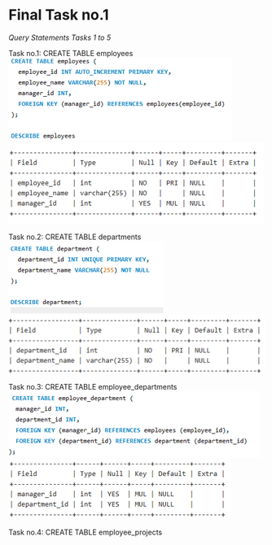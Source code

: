 # Final Task no.1 
*Query Statements Tasks 1 to 5* 

Task no.1: CREATE TABLE employees
<img src="https://github.com/EDILBERTOGEMINIANO/edilberto/blob/main/QUERY%20CODE/1.png?raw=true">
<img src="https://github.com/EDILBERTOGEMINIANO/edilberto/blob/main/QUERY%20CODE/Task%20no.1%20.png">

Task no.2: CREATE TABLE departments
<img src="https://github.com/EDILBERTOGEMINIANO/edilberto/blob/main/QUERY%20CODE/2.png">
<img src="https://github.com/EDILBERTOGEMINIANO/edilberto/blob/main/QUERY%20CODE/Task%202%20.png">

Task no.3: CREATE TABLE employee_departments
<img src="https://github.com/EDILBERTOGEMINIANO/edilberto/blob/main/QUERY%20CODE/3.png">
<img src="https://github.com/EDILBERTOGEMINIANO/edilberto/blob/main/QUERY%20CODE/Task%203.png">

Task no.4: CREATE TABLE employee_projects
